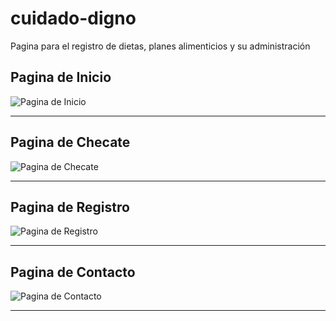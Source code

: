# cuidado-digno
Pagina para el registro de dietas, planes alimenticios y su administración 

## Pagina de Inicio

![Pagina de Inicio](Presentación/Inicio.PNG "Pagina")

___
## Pagina de Checate

![Pagina de Checate](Presentación/Checate.PNG "Pagina")

___
## Pagina de Registro

![Pagina de Registro](Presentación/Registro.PNG "Pagina")

___
## Pagina de Contacto

![Pagina de Contacto](Presentación/Contacto.PNG "Pagina")

___

